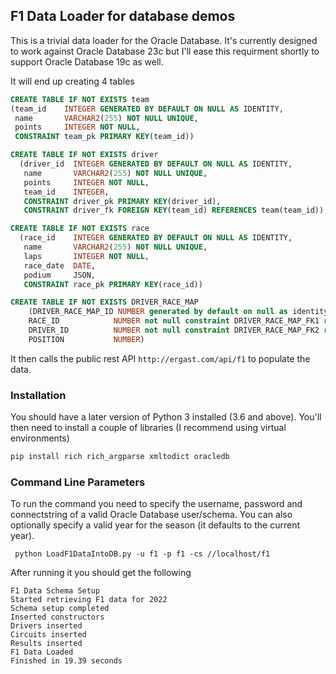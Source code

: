 ## F1 Data Loader for database demos
This is a trivial data loader for the Oracle Database. It's currently designed to work against Oracle Database 23c but I'll ease this requirment shortly to support Oracle Database 19c as well.

It will end up creating 4 tables
```sql
CREATE TABLE IF NOT EXISTS team
(team_id    INTEGER GENERATED BY DEFAULT ON NULL AS IDENTITY,
 name       VARCHAR2(255) NOT NULL UNIQUE,
 points     INTEGER NOT NULL,
 CONSTRAINT team_pk PRIMARY KEY(team_id))

CREATE TABLE IF NOT EXISTS driver
  (driver_id  INTEGER GENERATED BY DEFAULT ON NULL AS IDENTITY,
   name       VARCHAR2(255) NOT NULL UNIQUE,
   points     INTEGER NOT NULL,
   team_id    INTEGER,
   CONSTRAINT driver_pk PRIMARY KEY(driver_id),
   CONSTRAINT driver_fk FOREIGN KEY(team_id) REFERENCES team(team_id))

CREATE TABLE IF NOT EXISTS race
  (race_id    INTEGER GENERATED BY DEFAULT ON NULL AS IDENTITY,
   name       VARCHAR2(255) NOT NULL UNIQUE,
   laps       INTEGER NOT NULL,
   race_date  DATE,
   podium     JSON,
   CONSTRAINT race_pk PRIMARY KEY(race_id))

CREATE TABLE IF NOT EXISTS DRIVER_RACE_MAP
    (DRIVER_RACE_MAP_ID NUMBER generated by default on null as identity constraint DRIVER_RACE_MAP_PK primary key,
    RACE_ID            NUMBER not null constraint DRIVER_RACE_MAP_FK1 references RACE,
    DRIVER_ID          NUMBER not null constraint DRIVER_RACE_MAP_FK2 references DRIVER,
    POSITION           NUMBER)
```
It then calls the public rest API ```http://ergast.com/api/f1``` to populate the data.

### Installation
You should have a later version of Python 3 installed (3.6 and above). You'll then need to install a couple of libraries (I recommend using virtual environments)
```python
pip install rich rich_argparse xmltodict oracledb
```

### Command Line Parameters
To run the command you need to specify the username, password and connectstring of a valid Oracle Database user/schema. You can also optionally specify a valid year for the season (it defaults to the current year).

```shell
 python LoadF1DataIntoDB.py -u f1 -p f1 -cs //localhost/f1
```
After running it you should get the following
```text
F1 Data Schema Setup
Started retrieving F1 data for 2022
Schema setup completed
Inserted constructors
Drivers inserted
Circuits inserted
Results inserted
F1 Data Loaded
Finished in 19.39 seconds
```
